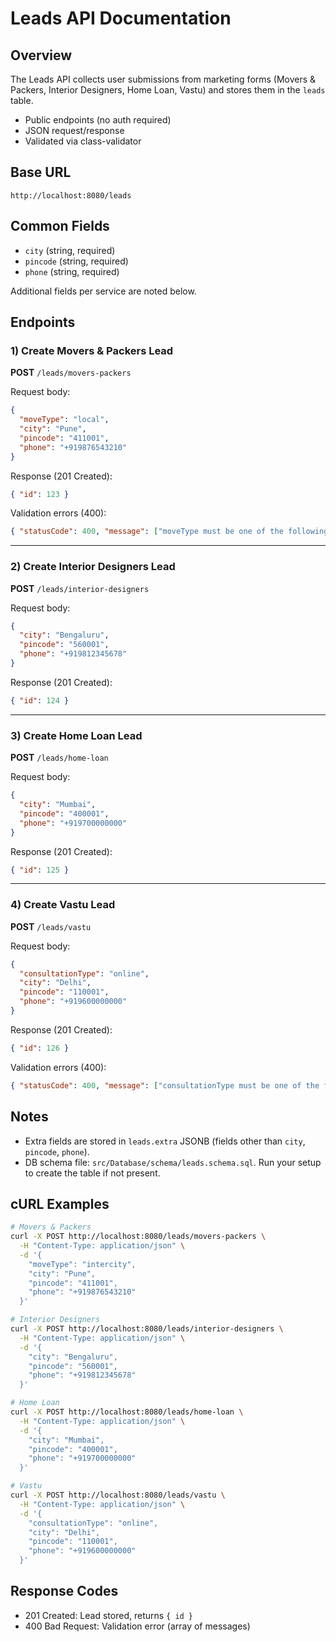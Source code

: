 # Leads API Documentation

## Overview
The Leads API collects user submissions from marketing forms (Movers & Packers, Interior Designers, Home Loan, Vastu) and stores them in the `leads` table.

- Public endpoints (no auth required)
- JSON request/response
- Validated via class-validator

## Base URL
```
http://localhost:8080/leads
```

## Common Fields
- `city` (string, required)
- `pincode` (string, required)
- `phone` (string, required)

Additional fields per service are noted below.

## Endpoints

### 1) Create Movers & Packers Lead
**POST** `/leads/movers-packers`

Request body:
```json
{
  "moveType": "local",
  "city": "Pune",
  "pincode": "411001",
  "phone": "+919876543210"
}
```

Response (201 Created):
```json
{ "id": 123 }
```

Validation errors (400):
```json
{ "statusCode": 400, "message": ["moveType must be one of the following values: local, intercity"], "error": "Bad Request" }
```

---

### 2) Create Interior Designers Lead
**POST** `/leads/interior-designers`

Request body:
```json
{
  "city": "Bengaluru",
  "pincode": "560001",
  "phone": "+919812345678"
}
```

Response (201 Created):
```json
{ "id": 124 }
```

---

### 3) Create Home Loan Lead
**POST** `/leads/home-loan`

Request body:
```json
{
  "city": "Mumbai",
  "pincode": "400001",
  "phone": "+919700000000"
}
```

Response (201 Created):
```json
{ "id": 125 }
```

---

### 4) Create Vastu Lead
**POST** `/leads/vastu`

Request body:
```json
{
  "consultationType": "online",
  "city": "Delhi",
  "pincode": "110001",
  "phone": "+919600000000"
}
```

Response (201 Created):
```json
{ "id": 126 }
```

Validation errors (400):
```json
{ "statusCode": 400, "message": ["consultationType must be one of the following values: online, offline"], "error": "Bad Request" }
```

## Notes
- Extra fields are stored in `leads.extra` JSONB (fields other than `city`, `pincode`, `phone`).
- DB schema file: `src/Database/schema/leads.schema.sql`. Run your setup to create the table if not present.

## cURL Examples
```bash
# Movers & Packers
curl -X POST http://localhost:8080/leads/movers-packers \
  -H "Content-Type: application/json" \
  -d '{
    "moveType": "intercity",
    "city": "Pune",
    "pincode": "411001",
    "phone": "+919876543210"
  }'

# Interior Designers
curl -X POST http://localhost:8080/leads/interior-designers \
  -H "Content-Type: application/json" \
  -d '{
    "city": "Bengaluru",
    "pincode": "560001",
    "phone": "+919812345678"
  }'

# Home Loan
curl -X POST http://localhost:8080/leads/home-loan \
  -H "Content-Type: application/json" \
  -d '{
    "city": "Mumbai",
    "pincode": "400001",
    "phone": "+919700000000"
  }'

# Vastu
curl -X POST http://localhost:8080/leads/vastu \
  -H "Content-Type: application/json" \
  -d '{
    "consultationType": "online",
    "city": "Delhi",
    "pincode": "110001",
    "phone": "+919600000000"
  }'
```

## Response Codes
- 201 Created: Lead stored, returns `{ id }`
- 400 Bad Request: Validation error (array of messages)


